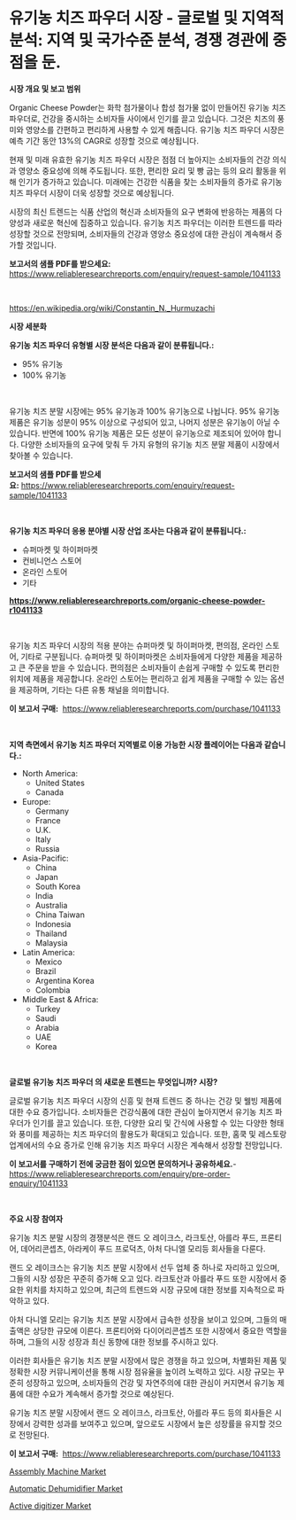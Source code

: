 <p><h1>유기농 치즈 파우더 시장 - 글로벌 및 지역적 분석: 지역 및 국가수준 분석, 경쟁 경관에 중점을 둔.</h1></p><p><strong>시장 개요 및 보고 범위</strong></p>
<p><p>Organic Cheese Powder는 화학 첨가물이나 합성 첨가물 없이 만들어진 유기농 치즈 파우더로, 건강을 중시하는 소비자들 사이에서 인기를 끌고 있습니다. 그것은 치즈의 풍미와 영양소를 간편하고 편리하게 사용할 수 있게 해줍니다. 유기농 치즈 파우더 시장은 예측 기간 동안 13%의 CAGR로 성장할 것으로 예상됩니다.</p><p>현재 및 미래 유효한 유기농 치즈 파우더 시장은 점점 더 높아지는 소비자들의 건강 의식과 영양소 중요성에 의해 주도됩니다. 또한, 편리한 요리 및 빵 굽는 등의 요리 활동을 위해 인기가 증가하고 있습니다. 미래에는 건강한 식품을 찾는 소비자들의 증가로 유기농 치즈 파우더 시장이 더욱 성장할 것으로 예상됩니다.</p><p>시장의 최신 트렌드는 식품 산업의 혁신과 소비자들의 요구 변화에 반응하는 제품의 다양성과 새로운 혁신에 집중하고 있습니다. 유기농 치즈 파우더는 이러한 트렌드를 따라 성장할 것으로 전망되며, 소비자들의 건강과 영양소 중요성에 대한 관심이 계속해서 증가할 것입니다.</p></p>
<p><strong>보고서의 샘플 PDF를 받으세요:</strong> <a href="https://www.reliableresearchreports.com/enquiry/request-sample/1041133">https://www.reliableresearchreports.com/enquiry/request-sample/1041133</a></p>
<p>&nbsp;</p>
<p><a href="https://en.wikipedia.org/wiki/Constantin_N._Hurmuzachi">https://en.wikipedia.org/wiki/Constantin_N._Hurmuzachi</a></p>
<p><strong>시장 세분화</strong></p>
<p><strong>유기농 치즈 파우더 유형별 시장 분석은 다음과 같이 분류됩니다.:</strong></p>
<p><ul><li>95% 유기농</li><li>100% 유기농</li></ul></p>
<p>&nbsp;</p>
<p><p>유기농 치즈 분말 시장에는 95% 유기농과 100% 유기농으로 나뉩니다. 95% 유기농 제품은 유기농 성분이 95% 이상으로 구성되어 있고, 나머지 성분은 유기농이 아닐 수 있습니다. 반면에 100% 유기농 제품은 모든 성분이 유기농으로 제조되어 있어야 합니다. 다양한 소비자들의 요구에 맞춰 두 가지 유형의 유기농 치즈 분말 제품이 시장에서 찾아볼 수 있습니다.</p></p>
<p><strong>보고서의 샘플 PDF를 받으세요:</strong>&nbsp;<a href="https://www.reliableresearchreports.com/enquiry/request-sample/1041133">https://www.reliableresearchreports.com/enquiry/request-sample/1041133</a></p>
<p>&nbsp;</p>
<p><strong> 유기농 치즈 파우더 응용 분야별 시장 산업 조사는 다음과 같이 분류됩니다.:</strong></p>
<p><ul><li>슈퍼마켓 및 하이퍼마켓</li><li>컨비니언스 스토어</li><li>온라인 스토어</li><li>기타</li></ul></p>
<p><strong><a href="https://www.reliableresearchreports.com/organic-cheese-powder-r1041133">https://www.reliableresearchreports.com/organic-cheese-powder-r1041133</a></strong></p>
<p>&nbsp;</p>
<p><p>유기농 치즈 파우더 시장의 적용 분야는 슈퍼마켓 및 하이퍼마켓, 편의점, 온라인 스토어, 기타로 구분됩니다. 슈퍼마켓 및 하이퍼마켓은 소비자들에게 다양한 제품을 제공하고 큰 주문을 받을 수 있습니다. 편의점은 소비자들이 손쉽게 구매할 수 있도록 편리한 위치에 제품을 제공합니다. 온라인 스토어는 편리하고 쉽게 제품을 구매할 수 있는 옵션을 제공하며, 기타는 다른 유통 채널을 의미합니다.</p></p>
<p><strong>이 보고서 구매:</strong>&nbsp; <a href="https://www.reliableresearchreports.com/purchase/1041133">https://www.reliableresearchreports.com/purchase/1041133</a></p>
<p>&nbsp;</p>
<p><strong>지역 측면에서 유기농 치즈 파우더 지역별로 이용 가능한 시장 플레이어는 다음과 같습니다.:</strong></p>
<p><ul>
    <li>
        North America:
        <ul>
            <li>United States</li>
            <li>Canada</li>
        </ul>
    </li>
    <li>
        Europe:
        <ul>
            <li>Germany</li>
            <li>France</li>
            <li>U.K.</li>
            <li>Italy</li>
            <li>Russia</li>
        </ul>
    </li>
    <li>
        Asia-Pacific:
        <ul>
            <li>China</li>
            <li>Japan</li>
            <li>South Korea</li>
            <li>India</li>
            <li>Australia</li>
            <li>China Taiwan</li>
            <li>Indonesia</li>
            <li>Thailand</li>
            <li>Malaysia</li>
        </ul>
    </li>
    <li>
        Latin America:
        <ul>
            <li>Mexico</li>
            <li>Brazil</li>
            <li>Argentina Korea</li>
            <li>Colombia</li>
        </ul>
    </li>
    <li>
        Middle East & Africa:
        <ul>
            <li>Turkey</li>
            <li>Saudi</li>
            <li>Arabia</li>
            <li>UAE</li>
            <li>Korea</li>
        </ul>
    </li>
    </ul></p>
<p>&nbsp;</p>
<p><strong>글로벌 유기농 치즈 파우더 의 새로운 트렌드는 무엇입니까? 시장?</strong></p>
<p><p>글로벌 유기농 치즈 파우더 시장의 신흥 및 현재 트렌드 중 하나는 건강 및 웰빙 제품에 대한 수요 증가입니다. 소비자들은 건강식품에 대한 관심이 높아지면서 유기농 치즈 파우더가 인기를 끌고 있습니다. 또한, 다양한 요리 및 간식에 사용할 수 있는 다양한 형태와 풍미를 제공하는 치즈 파우더의 활용도가 확대되고 있습니다. 또한, 홈쿡 및 레스토랑 업계에서의 수요 증가로 인해 유기농 치즈 파우더 시장은 계속해서 성장할 전망입니다.</p></p>
<p><strong>이 보고서를 구매하기 전에 궁금한 점이 있으면 문의하거나 공유하세요.</strong>- <a href="https://www.reliableresearchreports.com/enquiry/pre-order-enquiry/1041133">https://www.reliableresearchreports.com/enquiry/pre-order-enquiry/1041133</a></p>
<p>&nbsp;</p>
<p><strong>주요 시장 참여자</strong></p>
<p><p>유기농 치즈 분말 시장의 경쟁분석은 랜드 오 레이크스, 라크토산, 아를라 푸드, 프론티어, 데어리콘셉츠, 아라케이 푸드 프로덕츠, 아처 다니엘 모리등 회사들을 다룬다.</p><p>랜드 오 레이크스는 유기농 치즈 분말 시장에서 선두 업체 중 하나로 자리하고 있으며, 그들의 시장 성장은 꾸준히 증가해 오고 있다. 라크토산과 아를라 푸드 또한 시장에서 중요한 위치를 차지하고 있으며, 최근의 트렌드와 시장 규모에 대한 정보를 지속적으로 파악하고 있다. </p><p>아처 다니엘 모리는 유기농 치즈 분말 시장에서 급속한 성장을 보이고 있으며, 그들의 매출액은 상당한 규모에 이른다. 프론티어와 다이어리콘셉츠 또한 시장에서 중요한 역할을 하며, 그들의 시장 성장과 최신 동향에 대한 정보를 주시하고 있다.</p><p>이러한 회사들은 유기농 치즈 분말 시장에서 많은 경쟁을 하고 있으며, 차별화된 제품 및 정확한 시장 커뮤니케이션을 통해 시장 점유율을 높이려 노력하고 있다. 시장 규모는 꾸준히 성장하고 있으며, 소비자들의 건강 및 자연주의에 대한 관심이 커지면서 유기농 제품에 대한 수요가 계속해서 증가할 것으로 예상된다.</p><p>유기농 치즈 분말 시장에서 랜드 오 레이크스, 라크토산, 아를라 푸드 등의 회사들은 시장에서 강력한 성과를 보여주고 있으며, 앞으로도 시장에서 높은 성장률을 유지할 것으로 전망된다.</p></p>
<p><strong>이 보고서 구매:</strong>&nbsp;&nbsp;<a href="https://www.reliableresearchreports.com/purchase/1041133">https://www.reliableresearchreports.com/purchase/1041133</a></p>
<p><p><a href="https://github.com/trackie2000/Market-Research-Report-List-1/blob/main/assembly-machine-market.md">Assembly Machine Market</a></p><p><a href="https://github.com/ferandochandle/Market-Research-Report-List-1/blob/main/automatic-dehumidifier-market.md">Automatic Dehumidifier Market</a></p><p><a href="https://github.com/tyleolden34345/Market-Research-Report-List-1/blob/main/active-digitizer-market.md">Active digitizer Market</a></p></p>